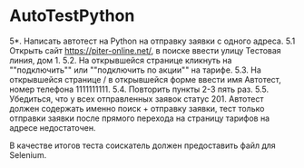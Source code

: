 # AutoTestPython
5*. Написать автотест на Python на отправку заявки с одного адреса.
5.1 Открыть сайт https://piter-online.net/, в поиске ввести улицу Тестовая линия, дом 1. 
5.2. На открывшейся странице кликнуть на ""подключить"" или ""подключить по акции"" на тарифе. 
5.3. На открывшейся странице / в открывшейся форме ввести имя Автотест, номер телефона 1111111111. 
5.4. Повторить пункты 2-3 пять раз.
5.5. Убедиться, что у всех отправленных заявок статус 201.
Автотест должен содержать именно поиск + отправку заявки, тест только отправки заявки после прямого перехода на страницу тарифов на адресе недостаточен.

В качестве итогов теста соискатель должен предоставить файл для Selenium.

